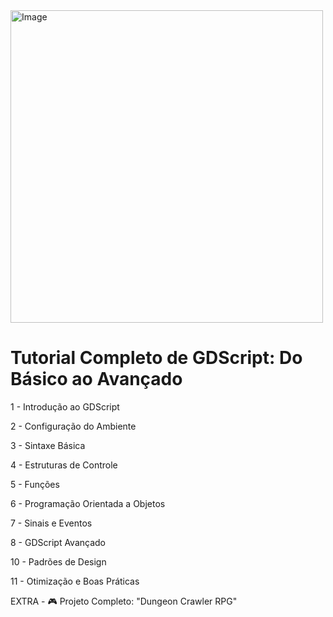 <img width="500" height="500" alt="Image" src="https://github.com/user-attachments/assets/b2c5e4ff-36a9-424c-8711-a8904581d9b6" />

# Tutorial Completo de GDScript: Do Básico ao Avançado

1 - Introdução ao GDScript

2 - Configuração do Ambiente

3 - Sintaxe Básica

4 - Estruturas de Controle

5 - Funções

6 - Programação Orientada a Objetos

7 - Sinais e Eventos

8 - GDScript Avançado

10 - Padrões de Design

11 - Otimização e Boas Práticas

EXTRA - 🎮 Projeto Completo: "Dungeon Crawler RPG"
